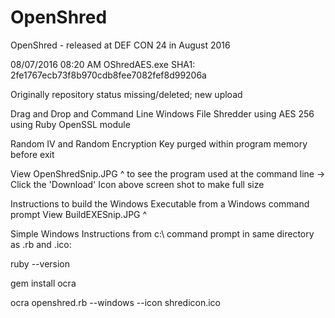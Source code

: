 # OpenShred
OpenShred - released at DEF CON 24 in August 2016

08/07/2016  08:20 AM OShredAES.exe SHA1: 2fe1767ecb73f8b970cdb8fee7082fef8d99206a

Originally repository status missing/deleted; new upload

Drag and Drop and Command Line Windows File Shredder using AES 256 using Ruby OpenSSL module

Random IV and Random Encryption Key purged within program memory before exit

View OpenShredSnip.JPG ^ to see the program used at the command line -> Click the 'Download' Icon above screen shot to make full size

Instructions to build the Windows Executable from a Windows command prompt View BuildEXESnip.JPG ^

Simple Windows Instructions from c:\ command prompt in same directory as .rb and .ico:

ruby --version

gem install ocra

ocra openshred.rb --windows --icon shredicon.ico
